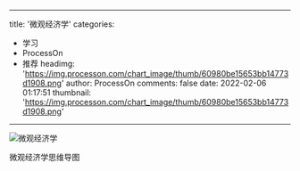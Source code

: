 
---
title: '微观经济学'
categories: 
 - 学习
 - ProcessOn
 - 推荐
headimg: 'https://img.processon.com/chart_image/thumb/60980be15653bb14773d1908.png'
author: ProcessOn
comments: false
date: 2022-02-06 01:17:51
thumbnail: 'https://img.processon.com/chart_image/thumb/60980be15653bb14773d1908.png'
---

<div>   
<img class="thumb" alt="微观经济学" src="https://img.processon.com/chart_image/thumb/60980be15653bb14773d1908.png" referrerpolicy="no-referrer">
<p>微观经济学思维导图</p>  
</div>
            